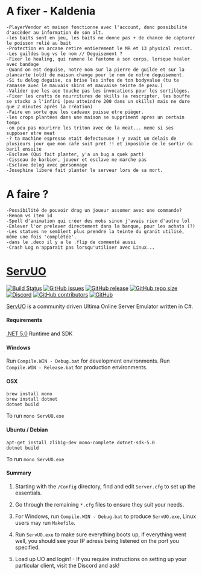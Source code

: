 # A fixer - Kaldenia

```
-PlayerVendor et maison fonctionne avec l'account, donc possibilité d'accèder au information de son alt.
-les baits sont en jeu, les baits ne donne pas + de chance de capturer le poisson relié au bait
-Protection en arcane retire entierement le MR et 13 physical resist.
-Les guildes bug vs le nom // Deguisement ?
-Fixer le healing, qui ramene le fantome a son corps, lorsque healer avec bandage
-Quand on est deguise, notre nom sur la pierre de guilde et sur la plancarte (old) de maison change pour le nom de notre deguisement.
-Si tu delog deguise, ca brise les infos de ton bodyvalue (tu te ramasse avec le mauvais skins et mauvaise teinte de peau.)
-Valider que les aoe touche pas les invocations pour les sortilèges.
-Fixer les crafts de nourritures de skills (a rescripter, les bouffe se stacks a l'infini (peu atteindre 200 dans un skills) mais ne dure que 2 minutes après la création)
-Faire en sorte que les cadeaux puisse etre pièger.
-les crops plantées dans une maison se suppriment apres un certain temps
-on peu pas nourirre les triton avec de la meat... meme si ses supposer etre meat 
-? ta machine espresso etait defectueuse ! y avait un delais de plusieurs jour que mon café soit pret !! et imposible de le sortir du baril ensuite 
-Esclave (Qui fait planter, y'a un bug a quek part)
-Cisseau de barbier, joueur et esclave ne marche pas
-Esclave delog avec personnage
-Josephine liberé fait planter le serveur lors de sa mort.
```

# A faire ?

```
-Possibilité de pouvoir drag un joueur assomer avec une commande?
-Renom vs item id
-Spell d'animation qui créer des mobs sinon j'avais rien d'autre lol
-Enlever l'or prelever directement dans la banque, pour les achats (?)
-Les statues ne semblent plus prendre la teinte du granit utilisé, même une fois 'complétée'.
-dans le .deco il y a le .flip de commenté aussi
-Crash Log n'apparait pas lorsqu'utiliser avec Linux...
```










# [ServUO]

[![Build Status](https://travis-ci.com/ServUO/ServUO.svg?branch=master)](https://travis-ci.com/ServUO/ServUO)
[![GitHub issues](https://img.shields.io/github/issues/servuo/servuo.svg)](https://github.com/ServUO/ServUO/issues)
[![GitHub release](https://img.shields.io/github/release/servuo/servuo.svg)](https://github.com/ServUO/ServUO/releases)
[![GitHub repo size](https://img.shields.io/github/repo-size/servuo/servuo.svg)](https://github.com/ServUO/ServUO/)
[![Discord](https://img.shields.io/discord/110970849628000256.svg)](https://discord.gg/0cQjvnFUN26nRt7y)
[![GitHub contributors](https://img.shields.io/github/contributors/servuo/servuo.svg)](https://github.com/ServUO/ServUO/graphs/contributors)
[![GitHub](https://img.shields.io/github/license/servuo/servuo.svg?color=a)](https://github.com/ServUO/ServUO/blob/master/LICENSE)


[ServUO] is a community driven Ultima Online Server Emulator written in C#.


#### Requirements

[.NET 5.0] Runtime and SDK


#### Windows

Run `Compile.WIN - Debug.bat` for development environments.
Run `Compile.WIN - Release.bat` for production environments.


#### OSX
```
brew install mono
brew install dotnet
dotnet build
```
To run `mono ServUO.exe`


#### Ubuntu / Debian
```
apt-get install zlib1g-dev mono-complete dotnet-sdk-5.0 
dotnet build
```
To run `mono ServUO.exe`


#### Summary

1. Starting with the `/Config` directory, find and edit `Server.cfg` to set up the essentials.
2. Go through the remaining `*.cfg` files to ensure they suit your needs.
3. For Windows, run `Compile.WIN - Debug.bat` to produce `ServUO.exe`, Linux users may run `Makefile`.
4. Run `ServUO.exe` to make sure everything boots up, if everything went well, you should see your IP adress being listened on the port you specified.
5. Load up UO and login! - If you require instructions on setting up your particular client, visit the Discord and ask!

   [ServUO]: <https://www.servuo.com>
   [.NET 5.0]: <https://dotnet.microsoft.com/download>
